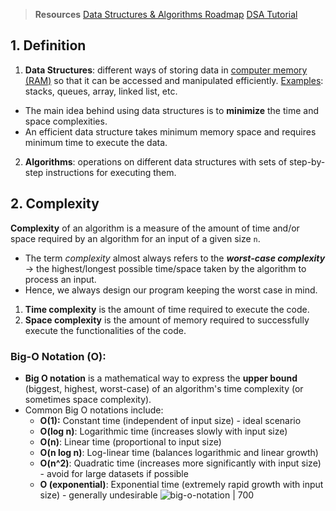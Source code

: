 > **Resources**
> [Data Structures & Algorithms Roadmap](https://roadmap.sh/datastructures-and-algorithms)
> [DSA Tutorial](https://www.geeksforgeeks.org/learn-data-structures-and-algorithms-dsa-tutorial/)
## 1. Definition 
1. **Data Structures**: different ways of storing data in [computer memory (RAM)](https://neetcode.io/courses/dsa-for-beginners/1) so that it can be accessed and manipulated efficiently. 
<u>Examples</u>: stacks, queues, array, linked list, etc. 
* The main idea behind using data structures is to **minimize** the time and space complexities. 
* An efficient data structure takes minimum memory space and requires minimum time to execute the data.

2. **Algorithms**: operations on different data structures with sets of step-by-step instructions for executing them. 
## 2. Complexity
**Complexity** of an algorithm is a measure of the amount of time and/or space required by an algorithm for an input of a given size `n`. 
* The term *complexity* almost always refers to the ***worst-case complexity*** → the highest/longest possible time/space taken by the algorithm to process an input. 
*  Hence, we always design our program keeping the worst case in mind. 

1. **Time complexity** is the amount of time required to execute the code.
2. **Space complexity** is the amount of memory required to successfully execute the functionalities of the code. 
### Big-O Notation (O): 
- **Big O notation** is a mathematical way to express the **upper bound** (biggest, highest, worst-case) of an algorithm's time complexity (or sometimes space complexity). 
- Common Big O notations include:
    - **O(1):** Constant time (independent of input size) - ideal scenario
    - **O(log n)**: Logarithmic time (increases slowly with input size)
    - **O(n)**: Linear time (proportional to input size)
    - **O(n log n)**: Log-linear time (balances logarithmic and linear growth)
    - **O(n^2)**: Quadratic time (increases more significantly with input size) - avoid for large datasets if possible
    - **O (exponential)**: Exponential time (extremely rapid growth with input size) - generally undesirable
![big-o-notation | 700](https://i.imgur.com/dZVlpKs.png)